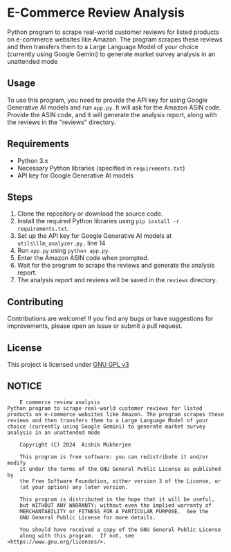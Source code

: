 # E-Commerce Review Analysis

Python program to scrape real-world customer reviews for listed products on e-commerce websites like Amazon. The program scrapes these reviews and then transfers them to a Large Language Model of your choice (currently using Google Gemini) to generate market survey analysis in an unattended mode

## Usage

To use this program, you need to provide the API key for using Google Generative AI models and run `app.py`. It will ask for the Amazon ASIN code. Provide the ASIN code, and it will generate the analysis report, along with the reviews in the "reviews" directory.

## Requirements

- Python 3.x
- Necessary Python libraries (specified in `requirements.txt`)
- API key for Google Generative AI models

## Steps

1. Clone the repository or download the source code.
2. Install the required Python libraries using `pip install -r requirements.txt`.
3. Set up the API key for Google Generative AI models at `utils\llm_analyzer.py,` line 14
4. Run `app.py` using `python app.py`.
5. Enter the Amazon ASIN code when prompted.
6. Wait for the program to scrape the reviews and generate the analysis report.
7. The analysis report and reviews will be saved in the `reviews` directory.

## Contributing

Contributions are welcome! If you find any bugs or have suggestions for improvements, please open an issue or submit a pull request.

## License

This project is licensed under [GNU GPL v3](https://www.gnu.org/licenses/gpl-3.0.en.html "GNU GPL v3")

## NOTICE

```
    E commerce review analysis
Python program to scrape real-world customer reviews for listed products on e-commerce websites like Amazon. The program scrapes these reviews and then transfers them to a Large Language Model of your choice (currently using Google Gemini) to generate market survey analysis in an unattended mode

    Copyright (C) 2024  Aishik Mukherjee

    This program is free software: you can redistribute it and/or modify
    it under the terms of the GNU General Public License as published by
    the Free Software Foundation, either version 3 of the License, or
    (at your option) any later version.

    This program is distributed in the hope that it will be useful,
    but WITHOUT ANY WARRANTY; without even the implied warranty of
    MERCHANTABILITY or FITNESS FOR A PARTICULAR PURPOSE.  See the
    GNU General Public License for more details.

    You should have received a copy of the GNU General Public License
    along with this program.  If not, see <https://www.gnu.org/licenses/>.
```
